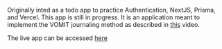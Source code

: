 Originally inted as a todo app to practice Authentication, NextJS, Prisma, and Vercel. This app is still in progress. It is an application meant to implement the VOMIT journaling method as described in [this](https://www.youtube.com/watch?v=U8RQsJ0Q3Mo) video.

The live app can be accessed [here](postgres-prisma-todo-1z0nllqe8-zbaker94s-projects.vercel.app)

